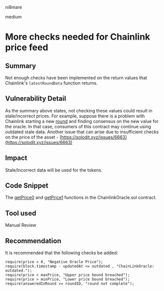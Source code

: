 ni8mare

medium

# More checks needed for Chainlink price feed

## Summary
Not enough checks have been implemented on the return values that Chainlink's `latestRoundData` function returns.

## Vulnerability Detail
As the summary above states, not checking these values could result in stale/incorrect prices. For example, suppose there is a problem with Chainlink starting a new [round](https://solodit.xyz/issues/5699) and finding consensus on the new value for the oracle. In that case, consumers of this contract may continue using outdated stale data. Another issue that can arise due to insufficient checks on the price of the asset - [https://solodit.xyz/issues/6663](https://solodit.xyz/issues/6663)

## Impact
Stale/Incorrect data will be used for the tokens.

## Code Snippet
The [getPrice0](https://github.com/ArrakisFinance/v2-manager-templates/blob/9b598356f9fb31e4fbaf07acf060e1f60409a7b0/contracts/oracles/ChainLinkOracle.sol#L68) and [getPrice1](https://github.com/ArrakisFinance/v2-manager-templates/blob/9b598356f9fb31e4fbaf07acf060e1f60409a7b0/contracts/oracles/ChainLinkOracle.sol#L109) functions in the ChainlinkOracle.sol contract.

## Tool used

Manual Review

## Recommendation

It is recommended that the following checks be added: 

```solidity
require(price > 0, "Negative Oracle Price");
require(block.timestamp - updatedAt <= outdated , "ChainLinkOracle: outdated.");
require(price < maxPrice, "Upper price bound breached");
require(price > minPrice, "Lower price bound breached");
require(answeredInRound >= roundID, "round not complete");
```
